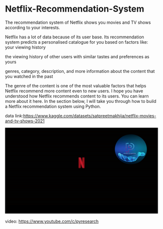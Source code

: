 # Netflix-Recommendation-System

The recommendation system of Netflix shows you movies and TV shows according to your interests.

Netflix has a lot of data because of its user base. Its recommendation system predicts a personalised catalogue for you based on factors like:
your viewing history 

the viewing history of other users with similar tastes and preferences as yours

genres, category, description, and more information about the content that you watched in the past

The genre of the content is one of the most valuable factors that helps Netflix recommend more content even to new users. I hope you have understood how Netflix recommends content to its users. You can learn more about it here. In the section below, I will take you through how to build a Netflix recommendation system using Python.



data link:https://www.kaggle.com/datasets/satpreetmakhija/netflix-movies-and-tv-shows-2021

<p align="center">
<img src="https://github.com/noorkhokhar99/Netflix-Recommendation-System/blob/main/My%20Video.gif">
</p>



video: https://www.youtube.com/c/pyresearch
